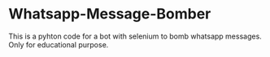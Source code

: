 # Whatsapp-Message-Bomber
This is a pyhton code for a bot  with selenium to bomb whatsapp messages. Only for educational purpose.  
